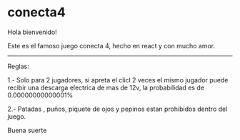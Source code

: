 # conecta4

Hola bienvenido! 

Este es el famoso juego conecta 4,  hecho en react y con mucho amor.

*****************
Reglas:

  1.- Solo para 2 jugadores, si apreta el clicl 2 veces el mismo jugador puede recibir una descarga electrica de mas de 12v, la probabilidad es de 0.00000000000001%
  
  2.- Patadas , puños, piquete de ojos y pepinos estan prohibidos dentro del juego.
  
  

Buena suerte
